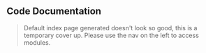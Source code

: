 ## Code Documentation
> Default index page generated doesn't look so good, this is a temporary cover up. Please use the nav on the left to access modules.